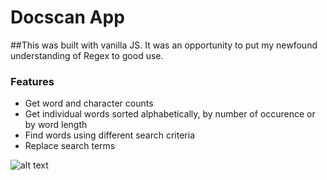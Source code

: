 # Docscan App

##This was built with vanilla JS. It was an opportunity to put my newfound understanding of Regex to good use. 

### Features
 * Get word and character counts
 * Get individual words sorted alphabetically, by number of occurence or by word length
 * Find words using different search criteria
 * Replace search terms

![alt text](https://i.ibb.co/hKJTc16/Docscan-3.png "Sneek Preview")
